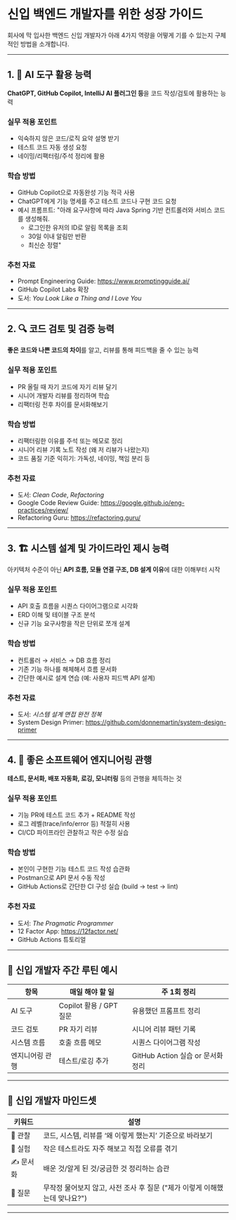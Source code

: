 # 신입 백엔드 개발자를 위한 성장 가이드

회사에 막 입사한 백엔드 신입 개발자가 아래 4가지 역량을 어떻게 기를 수 있는지 구체적인 방법을 소개합니다.

---

## 1. 🧠 AI 도구 활용 능력

**ChatGPT, GitHub Copilot, IntelliJ AI 플러그인 등**을 코드 작성/검토에 활용하는 능력

### 실무 적용 포인트
- 익숙하지 않은 코드/로직 요약 설명 받기
- 테스트 코드 자동 생성 요청
- 네이밍/리팩터링/주석 정리에 활용

### 학습 방법
- GitHub Copilot으로 자동완성 기능 적극 사용
- ChatGPT에게 기능 명세를 주고 테스트 코드나 구현 코드 요청
- 예시 프롬프트:
  "아래 요구사항에 따라 Java Spring 기반 컨트롤러와 서비스 코드를 생성해줘.  
  - 로그인한 유저의 ID로 알림 목록을 조회  
  - 30일 이내 알림만 반환  
  - 최신순 정렬"

### 추천 자료
- Prompt Engineering Guide: https://www.promptingguide.ai/
- GitHub Copilot Labs 확장
- 도서: *You Look Like a Thing and I Love You*

---

## 2. 🔍 코드 검토 및 검증 능력

**좋은 코드와 나쁜 코드의 차이**를 알고, 리뷰를 통해 피드백을 줄 수 있는 능력

### 실무 적용 포인트
- PR 올릴 때 자기 코드에 자기 리뷰 달기
- 시니어 개발자 리뷰를 정리하며 학습
- 리팩터링 전후 차이를 문서화해보기

### 학습 방법
- 리팩터링한 이유를 주석 또는 메모로 정리
- 시니어 리뷰 기록 노트 작성 (왜 저 리뷰가 나왔는지)
- 코드 품질 기준 익히기: 가독성, 네이밍, 책임 분리 등

### 추천 자료
- 도서: *Clean Code*, *Refactoring*
- Google Code Review Guide: https://google.github.io/eng-practices/review/
- Refactoring Guru: https://refactoring.guru/

---

## 3. 🏗 시스템 설계 및 가이드라인 제시 능력

아키텍처 수준이 아닌 **API 흐름, 모듈 연결 구조, DB 설계 이유**에 대한 이해부터 시작

### 실무 적용 포인트
- API 호출 흐름을 시퀀스 다이어그램으로 시각화
- ERD 이해 및 테이블 구조 분석
- 신규 기능 요구사항을 작은 단위로 쪼개 설계

### 학습 방법
- 컨트롤러 → 서비스 → DB 흐름 정리
- 기존 기능 하나를 해체해서 흐름 문서화
- 간단한 예시로 설계 연습 (예: 사용자 피드백 API 설계)

### 추천 자료
- 도서: *시스템 설계 면접 완전 정복*
- System Design Primer: https://github.com/donnemartin/system-design-primer

---

## 4. 🧭 좋은 소프트웨어 엔지니어링 관행

**테스트, 문서화, 배포 자동화, 로깅, 모니터링** 등의 관행을 체득하는 것

### 실무 적용 포인트
- 기능 PR에 테스트 코드 추가 + README 작성
- 로그 레벨(trace/info/error 등) 적절히 사용
- CI/CD 파이프라인 관찰하고 작은 수정 실습

### 학습 방법
- 본인이 구현한 기능 테스트 코드 작성 습관화
- Postman으로 API 문서 수동 작성
- GitHub Actions로 간단한 CI 구성 실습 (build → test → lint)

### 추천 자료
- 도서: *The Pragmatic Programmer*
- 12 Factor App: https://12factor.net/
- GitHub Actions 튜토리얼

---

## 📅 신입 개발자 주간 루틴 예시

| 항목           | 매일 해야 할 일                         | 주 1회 정리                          |
|----------------|------------------------------------------|--------------------------------------|
| AI 도구        | Copilot 활용 / GPT 질문                 | 유용했던 프롬프트 정리               |
| 코드 검토      | PR 자기 리뷰                            | 시니어 리뷰 패턴 기록                |
| 시스템 흐름    | 호출 흐름 메모                          | 시퀀스 다이어그램 작성               |
| 엔지니어링 관행 | 테스트/로깅 추가                        | GitHub Action 실습 or 문서화 정리    |

---

## 🎯 신입 개발자 마인드셋

| 키워드 | 설명 |
|--------|------|
| 🔎 관찰 | 코드, 시스템, 리뷰를 ‘왜 이렇게 했는지’ 기준으로 바라보기 |
| 🧪 실험 | 작은 테스트라도 자주 해보고 직접 오류를 겪기 |
| ✍️ 문서화 | 배운 것/알게 된 것/궁금한 것 정리하는 습관 |
| 💬 질문 | 무작정 물어보지 않고, 사전 조사 후 질문 ("제가 이렇게 이해했는데 맞나요?") |

---

